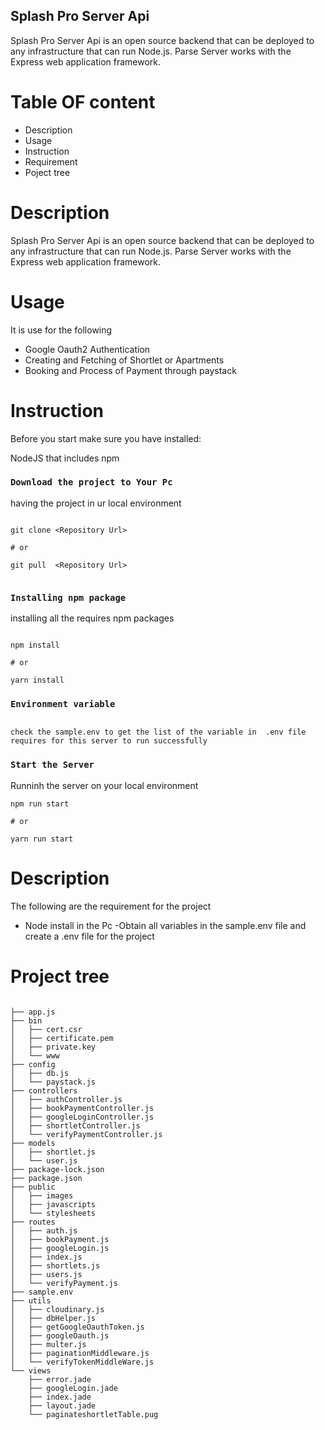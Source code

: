 ## Splash Pro Server Api

Splash Pro Server Api is an open source backend that can be deployed to any infrastructure that can run Node.js. Parse Server works with the Express web application framework.

# Table OF content

- Description
- Usage
- Instruction
- Requirement
- Poject tree

# Description

Splash Pro Server Api is an open source backend that can be deployed to any infrastructure that can run Node.js. Parse Server works with the Express web application framework.

# Usage

It is use for the following

- Google Oauth2 Authentication
- Creating and Fetching of Shortlet or Apartments
- Booking and Process of Payment through paystack

# Instruction

Before you start make sure you have installed:

NodeJS that includes npm

### `Download the project to Your Pc`

having the project in ur local environment

```

git clone <Repository Url>

# or

git pull  <Repository Url>


```

### `Installing npm package`

installing all the requires npm packages

```

npm install

# or

yarn install

```

### `Environment variable`

```

check the sample.env to get the list of the variable in  .env file
requires for this server to run successfully

```

### `Start the Server`

Runninh the server on your local environment

```
npm run start

# or

yarn run start

```

# Description

The following are the requirement for the project

- Node install in the Pc
-Obtain all variables in the sample.env file and create a .env file
for the project

# Project tree

```

├── app.js
├── bin
│   ├── cert.csr
│   ├── certificate.pem
│   ├── private.key
│   └── www
├── config
│   ├── db.js
│   └── paystack.js
├── controllers
│   ├── authController.js
│   ├── bookPaymentController.js
│   ├── googleLoginController.js
│   ├── shortletController.js
│   └── verifyPaymentController.js
├── models
│   ├── shortlet.js
│   └── user.js
├── package-lock.json
├── package.json
├── public
│   ├── images
│   ├── javascripts
│   └── stylesheets
├── routes
│   ├── auth.js
│   ├── bookPayment.js
│   ├── googleLogin.js
│   ├── index.js
│   ├── shortlets.js
│   ├── users.js
│   └── verifyPayment.js
├── sample.env
├── utils
│   ├── cloudinary.js
│   ├── dbHelper.js
│   ├── getGoogleOauthToken.js
│   ├── googleOauth.js
│   ├── multer.js
│   ├── paginationMiddleware.js
│   └── verifyTokenMiddleWare.js
└── views
    ├── error.jade
    ├── googleLogin.jade
    ├── index.jade
    ├── layout.jade
    └── paginateshortletTable.pug



```
